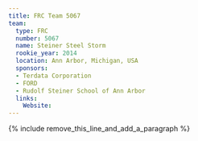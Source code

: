 ```yaml
---
title: FRC Team 5067
team:
  type: FRC
  number: 5067
  name: Steiner Steel Storm
  rookie_year: 2014
  location: Ann Arbor, Michigan, USA
  sponsors:
  - Terdata Corporation
  - FORD
  - Rudolf Steiner School of Ann Arbor
  links:
    Website:
---
```


{% include remove_this_line_and_add_a_paragraph %}
